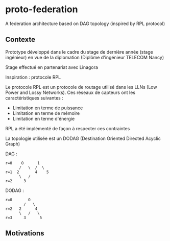 # proto-federation
A federation architecture based on DAG topology (inspired by RPL protocol)

## Contexte
Prototype développé dans le cadre du stage de dernière année (stage ingénieur) en vue de la diplomation (Diplôme d'ingénieur TELECOM Nancy)

Stage effectué en partenariat avec Linagora

Inspiration : protocole RPL

Le protocole RPL est un protocole de routage utilisé dans les LLNs (Low Power and Lossy Networks). Ces réseaux de capteurs ont les caractéristiques suivantes :
* Limitation en terme de puissance
* Limitation en terme de mémoire
* Limitation en terme d'énergie

RPL a été implémenté de façon à respecter ces contraintes

La topologie utilisée est un DODAG (Destination Oriented Directed Acyclic Graph)

DAG :

```
r=0    O      1
      /   \  /  \
r=1  2       4    5
      \   /
r=2     3
```

DODAG :

```
r=0       O     
        /   \  
r=2   2      4    
      \   /   \
r=3     3      5
```

## Motivations
